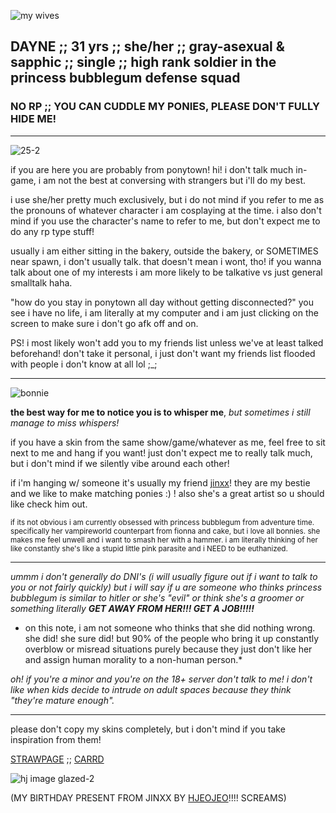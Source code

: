 ![my wives](https://github.com/user-attachments/assets/73901dc0-4974-4cda-be13-beb36d41d322)
## DAYNE ;; 31 yrs ;; she/her ;; gray-asexual & sapphic ;; single ;; high rank soldier in the princess bubblegum defense squad
### NO RP ;; YOU CAN CUDDLE MY PONIES, PLEASE DON'T FULLY HIDE ME!
--------------------------------
![25-2](https://github.com/user-attachments/assets/1ca7cbc9-f811-44f6-94e1-c99b008c2fd2)

if you are here you are probably from ponytown! hi! i don't talk much in-game, i am not the best at conversing with strangers but i'll do my best.

i use she/her pretty much exclusively, but i do not mind if you refer to me as the pronouns of whatever character i am cosplaying at the time. i also don't mind if you use the character's name to refer to me, but don't expect me to do any rp type stuff!

usually i am either sitting in the bakery, outside the bakery, or SOMETIMES near spawn, i don't usually talk. that doesn't mean i wont, tho! if you wanna talk about one of my interests i am more likely to be talkative vs just general smalltalk haha.

"how do you stay in ponytown all day without getting disconnected?" you see i have no life, i am literally at my computer and i am just clicking on the screen to make sure i don't go afk off and on.

PS! i most likely won't add you to my friends list unless we've at least talked beforehand! don't take it personal, i just don't want my friends list flooded with people i don't know at all lol ;_;

--------------------------------
![bonnie](https://github.com/user-attachments/assets/c29631e1-830c-432e-a3d8-c56d18d9888b)

**the best way for me to notice you is to whisper me**, *but sometimes i still manage to miss whispers!*

if you have a skin from the same show/game/whatever as me, feel free to sit next to me and hang if you want! just don't expect me to really talk much, but i don't mind if we silently vibe around each other!

if i'm hanging w/ someone it's usually my friend [jinxx](https://github.com/JinxxedVexx)! they are my bestie and we like to make matching ponies :) ! also she's a great artist so u should like check him out.

<sub>if its not obvious i am currently obsessed with princess bubblegum from adventure time. specifically her vampireworld counterpart from fionna and cake, but i love all bonnies. she makes me feel unwell and i want to smash her with a hammer. i am literally thinking of her like constantly she's like a stupid little pink parasite and i NEED to be euthanized.</sub>

--------------------------------

*ummm i don't generally do DNI's (i will usually figure out if i want to talk to you or not fairly quickly) but i will say if u are someone who thinks princess bubblegum is similar to hitler or she's "evil" or think she's a groomer or something literally **GET AWAY FROM HER!!! GET A JOB!!!!!***
* on this note, i am not someone who thinks that she did nothing wrong. she did! she sure did! but 90% of the people who bring it up constantly overblow or misread situations purely because they just don't like her and assign human morality to a non-human person.*

*oh! if you're a minor and you're on the 18+ server don't talk to me! i don't like when kids decide to intrude on adult spaces because they think "they're mature enough".*

--------------------------------

please don't copy my skins completely, but i don't mind if you take inspiration from them!

[STRAWPAGE](https://yesterdayne.straw.page/) ;; [CARRD](https://yesterdayne.carrd.co/)

![hj image glazed-2](https://github.com/user-attachments/assets/6c5aafdd-9c06-4363-b2ae-e6ec081af147)

(MY BIRTHDAY PRESENT FROM JINXX BY [HJEOJEO](https://hjeojeo.com/)!!!! SCREAMS)

<!---yesterdayne/yesterdayne is a ✨ special ✨ repository because its `README.md` (this file) appears on your GitHub profile.
You can click the Preview link to take a look at your changes.
--->
